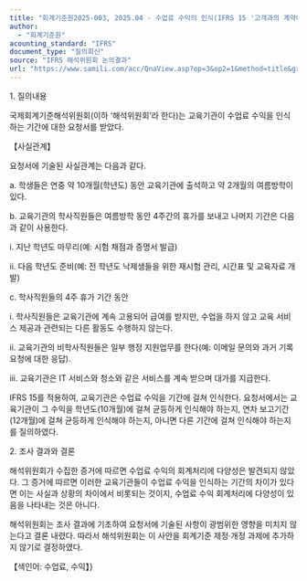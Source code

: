 ```yaml
---
title: "회계기준원2025-003, 2025.04 - 수업료 수익의 인식(IFRS 15 '고객과의 계약에서 생기는 수익')"
author:
  - "회계기준원"
acounting_standard: "IFRS"
document_type: "질의회신"
source: "IFRS 해석위원회 논의결과"
url: "https://www.samili.com/acc/QnaView.asp?op=3&op2=1&method=title&group=2123-15;1&orgcode=2&searchword=&page=1&code=%ED%9A%8C%EA%B3%84%EA%B8%B0%EC%A4%80%EC%9B%902025%2D003%3A20250430"
---
```

1\. 질의내용

국제회계기준해석위원회(이하 ‘해석위원회’라 한다)는 교육기관이 수업료 수익을 인식하는 기간에 대한 요청서를 받았다.

【사실관계】

요청서에 기술된 사실관계는 다음과 같다.

a. 학생들은 연중 약 10개월(학년도) 동안 교육기관에 출석하고 약 2개월의 여름방학이 있다.

b. 교육기관의 학사직원들은 여름방학 동안 4주간의 휴가를 보내고 나머지 기간은 다음과 같이 사용한다.

i. 지난 학년도 마무리(예: 시험 채점과 증명서 발급)

ii. 다음 학년도 준비(예: 전 학년도 낙제생들을 위한 재시험 관리, 시간표 및 교육자료 개발)

c. 학사직원들의 4주 휴가 기간 동안

i. 학사직원들은 교육기관에 계속 고용되어 급여를 받지만, 수업을 하지 않고 교육 서비스 제공과 관련되는 다른 활동도 수행하지 않는다.

ii. 교육기관의 비학사직원들은 일부 행정 지원업무를 한다(예: 이메일 문의와 과거 기록 요청에 대한 응답).

iii. 교육기관은 IT 서비스와 청소와 같은 서비스를 계속 받으며 대가를 지급한다.

IFRS 15를 적용하여, 교육기관은 수업료 수익을 기간에 걸쳐 인식한다. 요청서에서는 교육기관이 그 수익을 학년도(10개월)에 걸쳐 균등하게 인식해야 하는지, 연차 보고기간(12개월)에 걸쳐 균등하게 인식해야 하는지, 아니면 다른 기간에 걸쳐 인식해야 하는지를 질의하였다.

  

2\. 조사 결과와 결론

해석위원회가 수집한 증거에 따르면 수업료 수익의 회계처리에 다양성은 발견되지 않았다. 그 증거에 따르면 이러한 교육기관들이 수업료 수익을 인식하는 기간의 차이가 있다면 이는 사실과 상황의 차이에서 비롯되는 것이지, 수업료 수익 회계처리에 다양성이 있음을 나타내는 것은 아니다.

해석위원회는 조사 결과에 기초하여 요청서에 기술된 사항이 광범위한 영향을 미치지 않는다고 결론 내렸다. 따라서 해석위원회는 이 사안을 회계기준 제정·개정 과제에 추가하지 않기로 결정하였다.

  

【색인어: 수업료, 수익】}